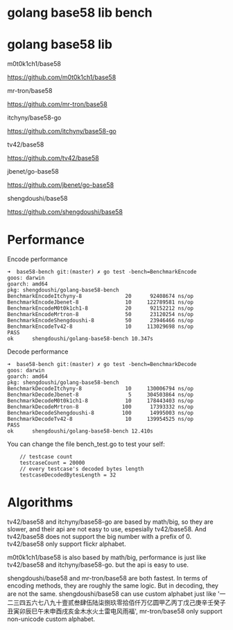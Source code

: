 # golang base58 lib bench

# golang base58 lib

m0t0k1ch1/base58

https://github.com/m0t0k1ch1/base58

mr-tron/base58

https://github.com/mr-tron/base58

itchyny/base58-go

https://github.com/itchyny/base58-go

tv42/base58

https://github.com/tv42/base58

jbenet/go-base58

https://github.com/jbenet/go-base58

shengdoushi/base58

https://github.com/shengdoushi/base58

# Performance

Encode performance

```
➜  base58-bench git:(master) ✗ go test -bench=BenchmarkEncode
goos: darwin
goarch: amd64
pkg: shengdoushi/golang-base58-bench
BenchmarkEncodeItchyny-8       	      20	  92408674 ns/op
BenchmarkEncodeJbenet-8        	      10	 122789581 ns/op
BenchmarkEncodeM0t0k1ch1-8     	      20	  92152212 ns/op
BenchmarkEncodeMrtron-8        	      50	  23120254 ns/op
BenchmarkEncodeShengdoushi-8   	      50	  23946466 ns/op
BenchmarkEncodeTv42-8          	      10	 113029698 ns/op
PASS
ok  	shengdoushi/golang-base58-bench	10.347s
```

Decode performance

```
➜  base58-bench git:(master) ✗ go test -bench=BenchmarkDecode
goos: darwin
goarch: amd64
pkg: shengdoushi/golang-base58-bench
BenchmarkDecodeItchyny-8       	      10	 130006794 ns/op
BenchmarkDecodeJbenet-8        	       5	 304503864 ns/op
BenchmarkDecodeM0t0k1ch1-8     	      10	 178443403 ns/op
BenchmarkDecodeMrtron-8        	     100	  17393332 ns/op
BenchmarkDecodeShengdoushi-8   	     100	  14995003 ns/op
BenchmarkDecodeTv42-8          	      10	 139954525 ns/op
PASS
ok  	shengdoushi/golang-base58-bench	12.410s
```

You can change the file bench_test.go to test your self:

```golang
	// testcase count
	testcaseCount = 20000
	// every testcase's decoded bytes length
	testcaseDecodedBytesLength = 32
```

# Algorithms

tv42/base58 and itchyny/base58-go are based by math/big, so they are slower, and their api are not easy to use, espesially tv42/base58. And tv42/base58 does not support the big number with a prefix of 0. tv42/base58 only support flickr alphabet.

m0t0k1ch1/base58 is also based by math/big, performance is just like tv42/base58 and itchyny/base58-go. but the api is easy to use.

shengdoushi/base58 and mr-tron/base58 are both fastest. In terms of encoding methods, they are roughly the same logic. But in decoding, they are not the same. shengdoushi/base58 can use custom alphabet just like '一二三四五六七八九十壹贰叁肆伍陆柒捌玖零拾佰仟万亿圆甲乙丙丁戊己庚辛壬癸子丑寅卯辰巳午未申酉戌亥金木水火土雷电风雨福', mr-tron/base58 only support non-unicode custom alphabet.


